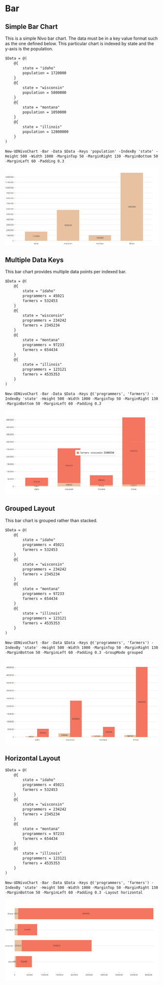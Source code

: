 # Bar

## Simple Bar Chart

This is a simple Nivo bar chart. The data must be in a key value format such as the one defined below. This particular chart is indexed by state and the y-axis is the population.

```text
$Data = @(
    @{
        state = "idaho"
        population = 1720000
    }
    @{
        state = "wisconsin"
        population = 5800000
    }
    @{
        state = "montana"
        population = 1050000
    }
    @{
        state = "illinois"
        population = 12800000
    }
)

New-UDNivoChart -Bar -Data $Data -Keys 'population' -IndexBy 'state' -Height 500 -Width 1000 -MarginTop 50 -MarginRight 130 -MarginBottom 50 -MarginLeft 60 -Padding 0.3
```

![Simple bar chart](../../../.gitbook/assets/image%20%286%29.png)

## Multiple Data Keys

This bar chart provides multiple data points per indexed bar.

```text
$Data = @(
    @{
        state = "idaho"
        programmers = 45021
        farmers = 532453
    }
    @{
        state = "wisconsin"
        programmers = 234242
        farmers = 2345234
    }
    @{
        state = "montana"
        programmers = 97233
        farmers = 654434
    }
    @{
        state = "illinois"
        programmers = 123121
        farmers = 4535353
    }
)

New-UDNivoChart -Bar -Data $Data -Keys @('programmers', 'farmers') -IndexBy 'state' -Height 500 -Width 1000 -MarginTop 50 -MarginRight 130 -MarginBottom 50 -MarginLeft 60 -Padding 0.3
```

![Bar chart with multiple data keys](../../../.gitbook/assets/image%20%2827%29.png)

## Grouped Layout

This bar chart is grouped rather than stacked.

```text
$Data = @(
    @{
        state = "idaho"
        programmers = 45021
        farmers = 532453
    }
    @{
        state = "wisconsin"
        programmers = 234242
        farmers = 2345234
    }
    @{
        state = "montana"
        programmers = 97233
        farmers = 654434
    }
    @{
        state = "illinois"
        programmers = 123121
        farmers = 4535353
    }
)

New-UDNivoChart -Bar -Data $Data -Keys @('programmers', 'farmers') -IndexBy 'state' -Height 500 -Width 1000 -MarginTop 50 -MarginRight 130 -MarginBottom 50 -MarginLeft 60 -Padding 0.3 -GroupMode grouped
```

![Grouped bar chart](../../../.gitbook/assets/image%20%2810%29.png)

## Horizontal Layout

```text
$Data = @(
    @{
        state = "idaho"
        programmers = 45021
        farmers = 532453
    }
    @{
        state = "wisconsin"
        programmers = 234242
        farmers = 2345234
    }
    @{
        state = "montana"
        programmers = 97233
        farmers = 654434
    }
    @{
        state = "illinois"
        programmers = 123121
        farmers = 4535353
    }
)

New-UDNivoChart -Bar -Data $Data -Keys @('programmers', 'farmers') -IndexBy 'state' -Height 500 -Width 1000 -MarginTop 50 -MarginRight 130 -MarginBottom 50 -MarginLeft 60 -Padding 0.3 -Layout horizontal
```

![Horizontal Layout](../../../.gitbook/assets/image%20%282%29.png)

